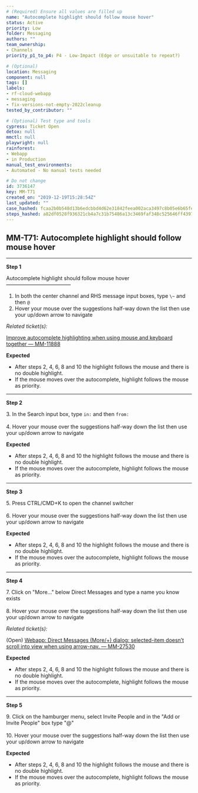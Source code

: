 ```yaml
---
# (Required) Ensure all values are filled up
name: "Autocomplete highlight should follow mouse hover"
status: Active
priority: Low
folder: Messaging
authors: ""
team_ownership:
- Channels
priority_p1_to_p4: P4 - Low-Impact (Edge or unsuitable to repeat?)

# (Optional)
location: Messaging
component: null
tags: []
labels:
- rf-cloud-webapp
- messaging
- fix-versions-not-empty-2022cleanup
tested_by_contributor: ""

# (Optional) Test type and tools
cypress: Ticket Open
detox: null
mmctl: null
playwright: null
rainforest:
- Webapp
- in Production
manual_test_environments:
- Automated - No manual tests needed

# Do not change
id: 3736147
key: MM-T71
created_on: "2019-12-19T15:28:54Z"
last_updated: ""
case_hashed: fcaa2b0b548d13b6edcbbd4d62e31842feea002aca3497c8b05e6b65febabb93e3389a34d5158114bcf9e51ccab7863f
steps_hashed: a82df0528f936321cb4a7c31b75486a13c3469faf348c525646ff43978e8b65e6a0b1e69f0a055e4cf5d9c3bce3bef90
---
```


<!-- (Auto-generated) Based on frontmatter's "key" and "name" -->

## MM-T71: Autocomplete highlight should follow mouse hover

---

**Step 1**

Autocomplete highlight should follow mouse hover\
–––––––––––––––––––––––––

1. In both the center channel and RHS message input boxes, type `\~` and then `@`
2. Hover your mouse over the suggestions half-way down the list then use your up/down arrow to navigate

_Related ticket(s):_

[Improve autocomplete highlighting when using mouse and keyboard together — MM-11888](https://mattermost.atlassian.net/browse/MM-11888)

**Expected**

- After steps 2, 4, 6, 8 and 10 the highlight follows the mouse and there is no double highlight.
- If the mouse moves over the autocomplete, highlight follows the mouse as priority.

---

**Step 2**

3\. In the Search input box, type `in:` and then `from:`\
\
4\. Hover your mouse over the suggestions half-way down the list then use your up/down arrow to navigate

**Expected**

- After steps 2, 4, 6, 8 and 10 the highlight follows the mouse and there is no double highlight.
- If the mouse moves over the autocomplete, highlight follows the mouse as priority.

---

**Step 3**

5\. Press CTRL/CMD+K to open the channel switcher\
\
6\. Hover your mouse over the suggestions half-way down the list then use your up/down arrow to navigate

**Expected**

- After steps 2, 4, 6, 8 and 10 the highlight follows the mouse and there is no double highlight.
- If the mouse moves over the autocomplete, highlight follows the mouse as priority.

---

**Step 4**

7\. Click on "More..." below Direct Messages and type a name you know exists\
\
8\. Hover your mouse over the suggestions half-way down the list then use your up/down arrow to navigate

_Related ticket(s):_

(Open) [Webapp: Direct Messages (More/+) dialog: selected-item doesn’t scroll into view when using arrow-nav. — MM-27530](https://mattermost.atlassian.net/browse/MM-27530)

**Expected**

- After steps 2, 4, 6, 8 and 10 the highlight follows the mouse and there is no double highlight.
- If the mouse moves over the autocomplete, highlight follows the mouse as priority.

---

**Step 5**

9\. Click on the hamburger menu, select Invite People and in the "Add or Invite People" box type "@"\
\
10\. Hover your mouse over the suggestions half-way down the list then use your up/down arrow to navigate

**Expected**

- After steps 2, 4, 6, 8 and 10 the highlight follows the mouse and there is no double highlight.
- If the mouse moves over the autocomplete, highlight follows the mouse as priority.
